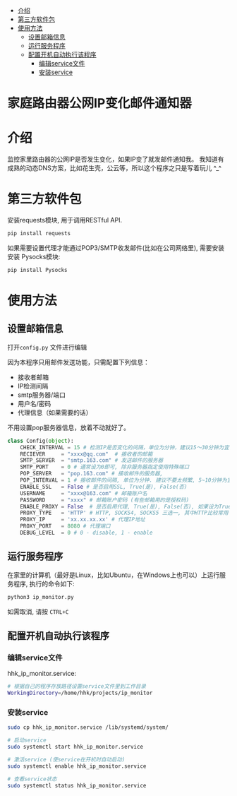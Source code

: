 <!-- TOC -->

- [介绍](#介绍)
- [第三方软件包](#第三方软件包)
- [使用方法](#使用方法)
    - [设置邮箱信息](#设置邮箱信息)
    - [运行服务程序](#运行服务程序)
    - [配置开机自动执行该程序](#配置开机自动执行该程序)
        - [编辑service文件](#编辑service文件)
        - [安装service](#安装service)

<!-- /TOC -->

家庭路由器公网IP变化邮件通知器
========

# 介绍
监控家里路由器的公网IP是否发生变化，如果IP变了就发邮件通知我。
我知道有成熟的动态DNS方案，比如花生壳，公云等，所以这个程序之只是写着玩儿 ^_^

# 第三方软件包

安装requests模块, 用于调用RESTful API.
```bash
pip install requests
```

如果需要设置代理才能通过POP3/SMTP收发邮件(比如在公司网络里), 需要安装安装 Pysocks模块:
```bash
pip install Pysocks
```

# 使用方法

## 设置邮箱信息
打开`config.py` 文件进行编辑

因为本程序只用邮件发送功能，只需配置下列信息：
- 接收者邮箱
- IP检测间隔
- smtp服务器/端口
- 用户名/密码
- 代理信息（如果需要的话）

不用设置pop服务器信息，放着不动就好了。

``` python
class Config(object):
    CHECK_INTERVAL = 15 # 检测IP是否变化的间隔，单位为分钟，建议15～30分钟为宜
    RECIEVER     = "xxxx@qq.com"  # 接收者的邮箱
    SMTP_SERVER  = "smtp.163.com" # 发送邮件的服务器
    SMTP_PORT    = 0 # 通常设为0即可, 除非服务器指定使用特殊端口
    POP_SERVER   = "pop.163.com" # 接收邮件的服务器,
    POP_INTERVAL = 1 # 接收邮件的间隔, 单位为分钟. 建议不要太频繁, 5~10分钟为宜.
    ENABLE_SSL   = False # 是否启用SSL, True(是), False(否)
    USERNAME     = "xxxx@163.com" # 邮箱账户名
    PASSWORD     = "xxxx" # 邮箱账户密码 (有些邮箱用的是授权码)
    ENABLE_PROXY = False  # 是否启用代理, True(是), False(否), 如果设为True, 需要配置下面三个参数
    PROXY_TYPE   = 'HTTP' # HTTP, SOCKS4, SOCKS5 三选一, 其中HTTP比较常用
    PROXY_IP     = 'xx.xx.xx.xx' # 代理IP地址
    PROXY_PORT   = 8080 # 代理端口
    DEBUG_LEVEL  = 0 # 0 - disable, 1 - enable
```

## 运行服务程序
在家里的计算机（最好是Linux，比如Ubuntu，在Windows上也可以）上运行服务程序, 执行的命令如下:
```bash
python3 ip_monitor.py
```

如需取消, 请按 `CTRL+C`

## 配置开机自动执行该程序

### 编辑service文件

hhk_ip_monitor.service:
```bash
# 根据自己的程序存放路径设置service文件里到工作目录
WorkingDirectory=/home/hhk/projects/ip_monitor
```
### 安装service

```bash
sudo cp hhk_ip_monitor.service /lib/systemd/system/

# 启动service
sudo systemctl start hhk_ip_monitor.service

# 激活service (使service在开机时自动启动)
sudo systemctl enable hhk_ip_monitor.service

# 查看service状态
sudo systemctl status hhk_ip_monitor.service
```
